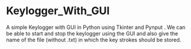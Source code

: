 # Keylogger_With_GUI
A simple Keylogger with GUI in Python using Tkinter and Pynput . We can be able to start and stop the keylogger using the GUI and also give the name of the file (without .txt) in which the key strokes should be stored.
